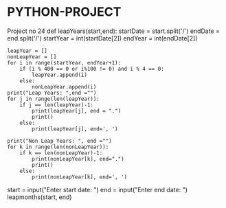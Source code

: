 # PYTHON-PROJECT
Project no 24
def leapYears(start,end):
    startDate = start.split('/')
    endDate = end.split('/')
    startYear = int(startDate[2])
    endYear = int(endDate[2])

    leapYear = []
    nonLeapYear = []
    for i in range(startYear, endYear+1):
        if (i % 400 == 0 or i%100 != 0) and i % 4 == 0:
            leapYear.append(i)
        else:
            nonLeapYear.append(i)
    print("Leap Years: ",end ="")
    for j in range(len(leapYear)):
        if j == len(leapYear)-1:
            print(leapYear[j], end = ".")
            print()
        else:
            print(leapYear[j], end=', ')

    print("Non Leap Years: ", end ="")
    for k in range(len(nonLeapYear)):
        if k == len(nonLeapYear)-1:
            print(nonLeapYear[k], end=".")
            print()
        else:
            print(nonLeapYear[k], end=', ')
start = input("Enter start date: ")
end = input("Enter end date: ")
leapmonths(start, end)
